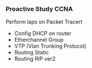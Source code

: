 ### Proactive Study CCNA 
Perform laps on Packet Tracert
- Config DHCP on router
- Etherchannel Group
- VTP (Vlan Trunking Protocol)
- Routing Static
- Routing RIP ver2


